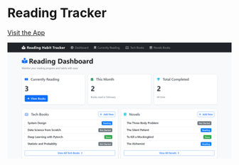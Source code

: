 # Reading Tracker

[Visit the App](https://zabih.pythonanywhere.com/)

![Dashboard Preview](Dashboard.png)
